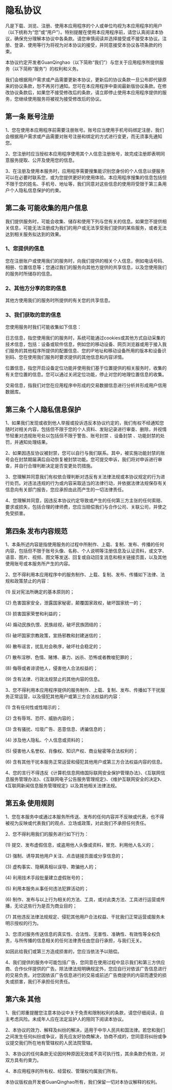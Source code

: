 # 隐私协议

凡是下载、浏览、注册、使用本应用程序的个人或单位均视为本应用程序的用户（以下统称为“您”或“用户”）。特别提醒在使用本应用程序前，请您认真阅读本协议，确保充分理解本协议中各条款。请您审慎阅读并选择接受或不接受本协议。注册、登录、使用等行为将视为对本协议的接受，并同意接受本协议各项条款的约束。


本协议约定开发者GuanQinghao（以下简称“我们”）与您关于应用程序所提供服务（以下简称“服务”）的权利和义务。


我们会根据用户需求或产品需要更新本协议，更新后的协议条款一旦公布即代替原来的协议条款，恕不再另行通知。您可在本应用程序中查阅最新版协议条款。在修改协议条款后，如果您不接受修改后的条款，请立即停止使用本应用程序提供的服务，您继续使用服务将被视为接受修改后的协议。


## 第一条 账号注册

1、您在使用本应用程序前需要注册账号。账号应当使用手机号码绑定注册，我们会根据用户需求或产品需要对账号注册和绑定的方式进行变更，而无须事先通知您。 

2、您注册时应当授权本应用程序使用其个人信息注册账号，故完成注册即表明同意服务提取、公开及使用您的信息。 

3、在注册及使用本服务时，应用程序需要搜集能识别您身份的个人信息以便服务可以在必要时联系您，或为您提供更好的使用体验。本应用程序搜集的信息包括但不限于您的姓名、手机号、地址等，我们同意对这些信息的使用将受限于第三条用户个人隐私信息保护的约束。 

## 第二条 可能收集的用户信息

我们提供服务时，可能会收集、储存和使用下列与您有关的信息。如果您不提供相关信息，可能无法注册成为我们的用户或无法享受我们提供的某些服务，或者无法达到相关服务拟达到的效果。

### 1、您提供的信息

您在注册账户或使用我们的服务时，向我们提供的相关个人信息，例如电话号码、相册、位置信息等；您通过我们的服务向其他方提供的共享信息，以及您使用我们的服务时所储存的信息。

### 2、其他方分享的您的信息

其他方使用我们的服务时所提供的有关您的共享信息。

### 3、我们获取的您的信息

您使用服务时我们可能收集如下信息：

日志信息，指您使用我们的服务时，系统可能通过cookies或其他方式自动采集的技术信息，包括：设备或软件信息，例如您的移动设备、网页浏览器或用于接入我们服务的其他程序所提供的配置信息、您的IP地址和移动设备所用的版本和设备识别码、您在使用我们服务时要求提供的其他信息和内容详情。

位置信息，指您开启设备定位功能并使用我们基于位置提供的相关服务时，收集的有关您位置的信息。您可以通过关闭定位功能，停止对您的地理位置信息的收集。

交易信息，指我们对您在应用程序中形成的交易数据信息进行分析并形成用户信用数据库。

## 第三条 个人隐私信息保护

1、如果我们发现或收到他人举报或投诉违反本协议约定的，我们有权不经通知您随时对相关内容，包括但不限于您的个人资料、发贴记录进行审查、删除，并视情节轻重对违规账号处以包括但不限于警告、账号封禁 、设备封禁 、功能封禁的处罚，并通知处理结果。
 
2、如果因违反协议被封禁，您可以自行与我们联系。其中，被实施功能封禁的账号会在封禁期届满后自动恢复被封禁功能。您可提交申诉，我们将对申诉进行审查，并自行合理判断决定是否变更处罚措施。 

3、您理解并同意我们有权依合理判断对违反有关法律法规或本协议规定的行为进行处罚。对违法违规的行为或内容采取适当的法律行动，并依据法律法规保存有关信息向有关部门报告，您应承担由此而产生的一切法律责任。 

4、您理解并同意，因违反本协议约定导致或产生的任何第三方主张的任何索赔、要求或损失，包括合理的律师费，您应当赔偿我们与合作公司、关联公司，并使之免受损害。 

## 第四条 发布内容规范

1、本条所述内容是指使用服务的过程中所制作、上载、复制、发布、传播的任何内容，包括但不限于账号头像、名称、个人说明等注册信息及认证资料，或文字、语音、图片、视频、图文等发送、回复或自动回复消息和相关链接页面，以及其他使用账号或本服务所产生的内容。
 
2、您不得利用本应用程序中的服务制作、上载、复制、发布、传播如下法律、法规和政策禁止的内容： 

(1) 反对宪法所确定的基本原则的； 

(2) 危害国家安全，泄露国家秘密，颠覆国家政权，破坏国家统一的； 

(3) 损害国家荣誉和利益的； 

(4) 煽动民族仇恨、民族歧视，破坏民族团结的； 

(5) 破坏国家宗教政策，宣扬邪教和封建迷信的； 

(6) 散布谣言，扰乱社会秩序，破坏社会稳定的； 

(7) 散布淫秽、色情、赌博、暴力、凶杀、恐怖或者教唆犯罪的； 

(8) 侮辱或者诽谤他人，侵害他人合法权益的； 

(9) 含有法律、行政法规禁止的其他内容的信息。 

3、您不得利用本应用程序提供的服务制作、上载、复制、发布、传播如下干扰服务正常运营，以及侵犯其他用户或第三方合法权益的内容： 

(1) 含有任何性或性暗示的； 

(2) 含有辱骂、恐吓、威胁内容的； 

(3) 含有骚扰、垃圾广告、恶意信息、诱骗信息的； 

(4) 涉及他人隐私、个人信息或资料的； 

(5) 侵害他人名誉权、肖像权、知识产权、商业秘密等合法权利的； 

(6) 含有其他干扰本服务正常运营和侵犯其他用户或第三方合法权益内容的信息。 

4、您的言行不得违反《计算机信息网络国际联网安全保护管理办法》、《互联网信息服务管理办法》、《互联网电子公告服务管理规定》、《维护互联网安全的决定》、《互联网新闻信息服务管理规定》以及其他相关法律法规。

## 第五条 使用规则

1、您在本服务中或通过本服务所传送、发布的任何内容并不反映或代表，也不得被视为反映或代表我们的观点、立场或政策，对此我们不承担任何责任。 

2、您不得利用我们的服务进行如下行为： 

(1) 提交、发布虚假信息，或盗用他人头像或资料，冒充、利用他人名义的；

(2) 强制、诱导其他用户关注、点击链接页面或分享信息的； 

(3) 虚构事实、隐瞒真相以误导、欺骗他人的； 

(4) 利用技术手段批量建立虚假账号的； 

(5) 利用本服务从事任何违法犯罪活动的； 

(6) 制作、发布与以上行为相关的方法、工具，或对此类方法、工具进行运营或传播，无论这些行为是否为商业目的； 

(7) 其他违反法律法规规定、侵犯其他用户合法权益、干扰我们正常运营或服务未明示授权的行为。 

3、您须对服务传送信息的真实性、合法性、无害性、准确性、有效性等全权负责，与所传播的信息相关的任何法律责任由您自行承担，与我们无关。 

如因此给我们或第三方造成损害的，您应当依法予以赔偿。 

4、我们提供的服务中可能包括广告，您同意在使用过程中显示我们和第三方供应商、合作伙伴提供的广告。除法律法规明确规定外，您应自行对依该广告信息进行的交易负责。对您因依该广告信息进行的交易或前述广告商提供的内容而遭受的损失或损害，我们不承担任何责任。 

## 第六条 其他

1、我们郑重提醒您注意本协议中关于免责和限制权利的条款，请您仔细阅读，自主考虑风险。未成年人应在法定监护人的陪同下阅读本协议。 

2、本协议的效力、解释及纠纷的解决，适用于中华人民共和国法律。若您和我们之间发生任何纠纷或争议，首先应友好协商解决，协商不成的，您同意将纠纷或争议提交我们所在地有管辖权的人民法院管辖。 

3、本协议的任何条款无论因何种原因无效或不具可执行性，其余条款仍有效，对双方具有约束力。

4、本应用程序的所有权、经营权、管理权均属我们所有。

本协议版权由开发者GuanQinghao所有，我们保留一切对本协议解释的权利。